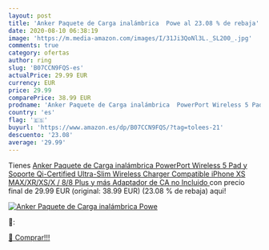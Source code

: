```yaml
---
layout: post
title: 'Anker Paquete de Carga inalámbrica  Powe al 23.08 % de rebaja'
date: 2020-08-10 06:38:19
image: 'https://m.media-amazon.com/images/I/31Ji3QoNl3L._SL200_.jpg'
comments: true
category: ofertas
author: ring
slug: 'B07CCN9FQS-es'
actualPrice: 29.99 EUR
currency: EUR
price: 29.99
comparePrice: 38.99 EUR
prodname: 'Anker Paquete de Carga inalámbrica  PowerPort Wireless 5 Pad y Soporte  Qi-Certified Ultra-Slim Wireless Charger Compatible iPhone XS MAX/XR/XS/X / 8/8 Plus y más  Adaptador de CA no Incluido '
country: 'es'
flag: '🇪🇸'
buyurl: 'https://www.amazon.es/dp/B07CCN9FQS/?tag=tolees-21'
descuento: '23.08'
average: '29.99'
---
```


Tienes [Anker Paquete de Carga inalámbrica  PowerPort Wireless 5 Pad y Soporte  Qi-Certified Ultra-Slim Wireless Charger Compatible iPhone XS MAX/XR/XS/X / 8/8 Plus y más  Adaptador de CA no Incluido ](https://www.amazon.es/dp/B07CCN9FQS/?tag=tolees-21) con precio final de  29.99 EUR (original: 38.99 EUR) (23.08 %  de rebaja) aqui!

[![Anker Paquete de Carga inalámbrica  Powe](https://m.media-amazon.com/images/I/31Ji3QoNl3L._SL200_.jpg)](https://www.amazon.es/dp/B07CCN9FQS/?tag=tolees-21)

🔎:


[🛒 Comprar!!!](https://www.amazon.es/dp/B07CCN9FQS/?tag=tolees-21)
